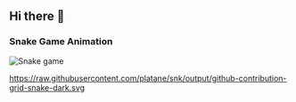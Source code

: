 ## Hi there 👋
### Snake Game Animation
![Snake game](https://github.com/adi3374/adi3374/blob/main/github-contribution-grid-snake-dark.svg)

https://raw.githubusercontent.com/platane/snk/output/github-contribution-grid-snake-dark.svg
<!--
**adi3374/adi3374** is a ✨ _special_ ✨ repository because its `README.md` (this file) appears on your GitHub profile.

Here are some ideas to get you started:

- 🔭 I’m currently working on ...
- 🌱 I’m currently learning ...
- 👯 I’m looking to collaborate on ...
- 🤔 I’m looking for help with ...
- 💬 Ask me about ...
- 📫 How to reach me: ...
- 😄 Pronouns: ...
- ⚡ Fun fact: ...
-->
